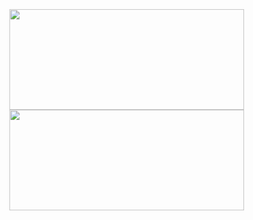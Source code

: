 

<img height="180em" width="420" src="https://github-readme-stats-sigma-five.vercel.app/api?username=sandraemiko&show_icons=true&theme=dracula&include_all_commits=true&count_private=true"/>
<img height="180em" width="420" src="https://github-readme-stats-sigma-five.vercel.app/api/top-langs/?username=sandraemiko&layout=compact&langs_count=16&theme=dracula"/>
  




